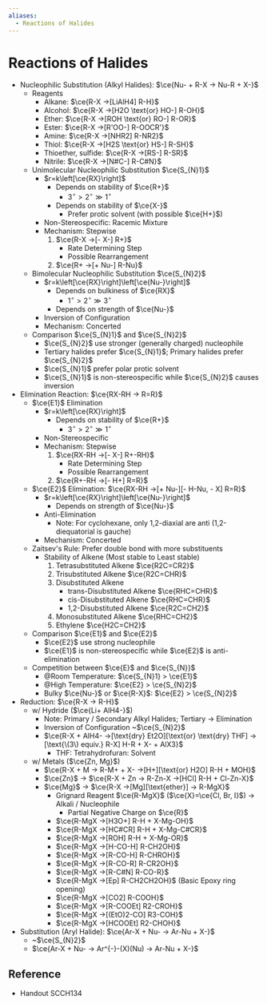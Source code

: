 ```yaml
---
aliases:
  - Reactions of Halides
---
```


# Reactions of Halides

- Nucleophilic Substitution (Alkyl Halides): $\ce{Nu- + R-X -> Nu-R + X-}$
	- Reagents
		- Alkane: $\ce{R-X ->[LiAlH4] R-H}$
		- Alcohol: $\ce{R-X ->[H2O \text{or} HO-] R-OH}$
		- Ether: $\ce{R-X ->[ROH \text{or} RO-] R-OR}$
		- Ester: $\ce{R-X ->[R'OO-] R-OOCR'}$
		- Amine: $\ce{R-X ->[NHR2] R-NR2}$
		- Thiol: $\ce{R-X ->[H2S \text{or} HS-] R-SH}$
		- Thioether, sulfide: $\ce{R-X ->[RS-] R-SR}$
		- Nitrile: $\ce{R-X ->[N#C-] R-C#N}$
	- Unimolecular Nucleophilic Substitution $\ce{S_{N}1}$
		- $r=k\left[\ce{RX}\right]$
			- Depends on stability of $\ce{R+}$
				- $3^{\circ}>2^{\circ}\gg1^{\circ}$
			- Depends on stability of $\ce{X-}$
				- Prefer protic solvent (with possible $\ce{H+}$)
		- Non-Stereospecific: Racemic Mixture
		- Mechanism: Stepwise
			1. $\ce{R-X ->[- X-] R+}$
				- Rate Determining Step
				- Possible Rearrangement
			2. $\ce{R+ ->[+ Nu-] R-Nu}$
	- Bimolecular Nucleophilic Substitution $\ce{S_{N}2}$
		- $r=k\left[\ce{RX}\right]\left[\ce{Nu-}\right]$
			- Depends on bulkiness of $\ce{RX}$
				- $1^{\circ}>2^{\circ}\gg3^{\circ}$
			- Depends on strength of $\ce{Nu-}$
		- Inversion of Configuration
		- Mechanism: Concerted
	- Comparison $\ce{S_{N}1}$ and $\ce{S_{N}2}$
		- $\ce{S_{N}2}$ use stronger (generally charged) nucleophile
		- Tertiary halides prefer $\ce{S_{N}1}$; Primary halides prefer $\ce{S_{N}2}$
		- $\ce{S_{N}1}$ prefer polar protic solvent
		- $\ce{S_{N}1}$ is non-stereospecific while $\ce{S_{N}2}$ causes inversion
- Elimination Reaction: $\ce{RX-RH -> R=R}$
	- $\ce{E1}$ Elimination
		- $r=k\left[\ce{RX}\right]$
			- Depends on stability of $\ce{R+}$
				- $3^{\circ}>2^{\circ}\gg1^{\circ}$
		- Non-Stereospecific
		- Mechanism: Stepwise
			1. $\ce{RX-RH ->[- X-] R+-RH}$
				- Rate Determining Step
				- Possible Rearrangement
			2. $\ce{R+-RH ->[- H+] R=R}$
	- $\ce{E2}$ Elimination: $\ce{RX-RH ->[+ Nu-][- H-Nu, - X] R=R}$
		- $r=k\left[\ce{RX}\right]\left[\ce{Nu-}\right]$
			- Depends on strength of $\ce{Nu-}$
		- Anti-Elimination
			- Note: For cyclohexane, only 1,2-diaxial are anti (1,2-diequatorial is gauche)
		- Mechanism: Concerted
	- Zaitsev's Rule: Prefer double bond with more substituents
		- Stability of Alkene (Most stable to Least stable)
			1. Tetrasubstituted Alkene $\ce{R2C=CR2}$
			2. Trisubstituted Alkene $\ce{R2C=CHR}$
			3. Disubstituted Alkene
				- trans-Disubstituted Alkene $\ce{RHC=CHR}$
				- cis-Disubstituted Alkene $\ce{RHC=CHR}$
				- 1,2-Disubstituted Alkene $\ce{R2C=CH2}$
			4. Monosubstituted Alkene $\ce{RHC=CH2}$
			5. Ethylene $\ce{H2C=CH2}$
	- Comparison $\ce{E1}$ and $\ce{E2}$
		- $\ce{E2}$ use strong nucleophile
		- $\ce{E1}$ is non-stereospecific while $\ce{E2}$ is anti-elimination
	- Competition between $\ce{E}$ and $\ce{S_{N}}$
		- @Room Temperature: $\ce{S_{N}1} > \ce{E1}$
		- @High Temperature: $\ce{E2} > \ce{S_{N}2}$
		- Bulky $\ce{Nu-}$ or $\ce{R-X}$: $\ce{E2} > \ce{S_{N}2}$
- Reduction: $\ce{R-X -> R-H}$
	- w/ Hydride ($\ce{Li+ AlH4-}$)
		- Note: Primary / Secondary Alkyl Halides; Tertiary → Elimination
		- Inversion of Configuration ~$\ce{S_{N}2}$
		- $\ce{R-X + AlH4- ->[\text{dry} Et2O][\text{or} \text{dry} THF] ->[\text{\(3\) equiv.} R-X] H-R + X- + AlX3}$
			- THF: Tetrahydrofuran: Solvent
	- w/ Metals ($\ce{Zn, Mg}$)
		- $\ce{R-X + M -> R-M+ + X- ->[H+][\text{or} H2O] R-H + MOH}$
		- $\ce{Zn}$ → $\ce{R-X + Zn -> R-Zn-X ->[HCl] R-H + Cl-Zn-X}$
		- $\ce{Mg}$ → $\ce{R-X ->[Mg][\text{ether}] -> R-MgX}$
			- Grignard Reagent $\ce{R-MgX}$ ($\ce{X}=\ce{Cl, Br, I}$) → Alkali / Nucleophile
				- Partial Negative Charge on $\ce{R}$
			- $\ce{R-MgX ->[H3O+] R-H + X-Mg-OH}$
			- $\ce{R-MgX ->[HC#CR] R-H + X-Mg-C#CR}$
			- $\ce{R-MgX ->[ROH] R-H + X-Mg-OR}$
			- $\ce{R-MgX ->[H-CO-H] R-CH2OH}$
			- $\ce{R-MgX ->[R-CO-H] R-CHROH}$
			- $\ce{R-MgX ->[R-CO-R] R-CR2OH}$
			- $\ce{R-MgX ->[R-C#N] R-CO-R}$
			- $\ce{R-MgX ->[Ep] R-CH2CH2OH}$ (Basic Epoxy ring opening)
			- $\ce{R-MgX ->[CO2] R-COOH}$
			- $\ce{R-MgX ->[R-COOEt] R2-CROH}$
			- $\ce{R-MgX ->[(EtO)2-CO] R3-COH}$
			- $\ce{R-MgX ->[HCOOEt] R2-CHOH}$
- Substitution (Aryl Halide): $\ce{Ar-X + Nu- -> Ar-Nu + X-}$
	- ~$\ce{S_{N}2}$
	- $\ce{Ar-X + Nu- -> Ar^{-}-(X)(Nu) -> Ar-Nu + X-}$

## Reference

- Handout SCCH134
